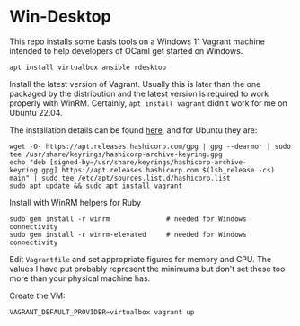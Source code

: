 
# Win-Desktop

This repo installs some basis tools on a Windows 11 Vagrant machine
intended to help developers of OCaml get started on Windows.

```shell=
apt install virtualbox ansible rdesktop
```

Install the latest version of Vagrant.  Usually this is later than the
one packaged by the distribution and the latest version is required to
work properly with WinRM.  Certainly, `apt install vagrant` didn't work
for me on Ubuntu 22.04.

The installation details can be found
[here](https://developer.hashicorp.com/vagrant/downloads), and for Ubuntu
they are:

```shell=
wget -O- https://apt.releases.hashicorp.com/gpg | gpg --dearmor | sudo tee /usr/share/keyrings/hashicorp-archive-keyring.gpg
echo "deb [signed-by=/usr/share/keyrings/hashicorp-archive-keyring.gpg] https://apt.releases.hashicorp.com $(lsb_release -cs) main" | sudo tee /etc/apt/sources.list.d/hashicorp.list
sudo apt update && sudo apt install vagrant
```

Install with WinRM helpers for Ruby

```shell=
sudo gem install -r winrm              # needed for Windows connectivity
sudo gem install -r winrm-elevated     # needed for Windows connectivity
```

Edit `Vagrantfile` and set appropriate figures for memory and CPU.
The values I have put probably represent the minimums but don't set
these too more than your physical machine has.

Create the VM:

```shell
VAGRANT_DEFAULT_PROVIDER=virtualbox vagrant up
```

